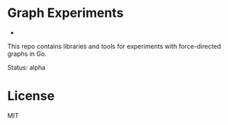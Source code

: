 # Graph Experiments
-
This repo contains libraries and tools for experiments with force-directed graphs in Go.

Status: alpha

# License
MIT
